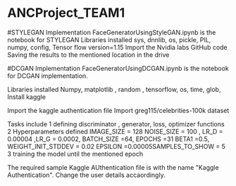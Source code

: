 # ANCProject_TEAM1

#STYLEGAN Implementation
FaceGeneratorUsingStyleGAN.ipynb is the notebook for STYLEGAN
Libraries installed sys, dnnlib, os, pickle, PIL, numpy, config,
Tensor flow version=1.15
Import the Nvidia labs GitHub code
Saving the results to the mentioned location in the drive


#DCGAN Implementation
FaceGeneratorUsingDCGAN.ipynb is the notebook for DCGAN implementation.

Libraries installed 
Numpy, matplotlib ,  random ,  tensorflow, os, time, glob, 
Install kaggle

Import the kaggle authentication file
Import greg115/celebrities-100k dataset

Tasks include
1 defining discriminator , generator, loss, optimizer functions
2 Hyperparameters defined IMAGE_SIZE = 128 NOISE_SIZE = 100 ,
LR_D = 0.00004 ,LR_G = 0.0002, BATCH_SIZE =64, EPOCHS =31
BETA1 =0.5, WEIGHT_INIT_STDDEV = 0.02 EPSILON =0.00005SAMPLES_TO_SHOW = 5
3 training the model until the mentioned epoch

The required sample Kaggle AUthentication file is with the name "Kaggle Authentication". Change the user details accaordingly.
